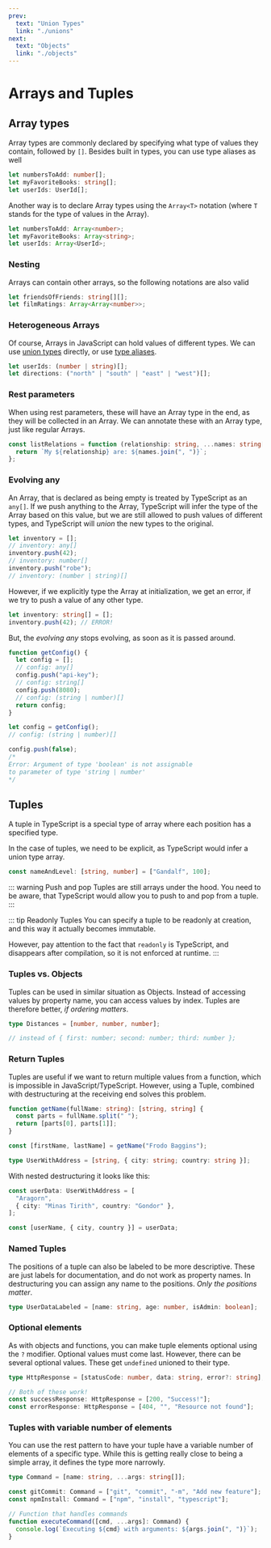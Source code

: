 ```yaml
---
prev:
  text: "Union Types"
  link: "./unions"
next:
  text: "Objects"
  link: "./objects"
---
```


# Arrays and Tuples

## Array types

Array types are commonly declared by specifying what type of values they contain, followed by `[]`. Besides built in types, you can use type aliases as well

```typescript
let numbersToAdd: number[];
let myFavoriteBooks: string[];
let userIds: UserId[];
```

Another way is to declare Array types using the `Array<T>` notation (where `T` stands for the type of values in the Array).

```typescript
let numbersToAdd: Array<number>;
let myFavoriteBooks: Array<string>;
let userIds: Array<UserId>;
```

### Nesting

Arrays can contain other arrays, so the following notations are also valid

```typescript
let friendsOfFriends: string[][];
let filmRatings: Array<Array<number>>;
```

### Heterogeneous Arrays

Of course, Arrays in JavaScript can hold values of different types. We can use [union types](./unions) directly, or use [type aliases](./basics#type-alias).

```typescript
let userIds: (number | string)[];
let directions: ("north" | "south" | "east" | "west")[];
```

### Rest parameters

When using rest parameters, these will have an Array type in the end, as they will be collected in an Array. We can annotate these with an Array type, just like regular Arrays.

```typescript
const listRelations = function (relationship: string, ...names: string[]) {
  return `My ${relationship} are: ${names.join(", ")}`;
};
```

### Evolving any

An Array, that is declared as being empty is treated by TypeScript as an `any[]`. If we push anything to the Array, TypeScript will infer the type of the Array based on this value, but we are still allowed to push values of different types, and TypeScript will _union_ the new types to the original.

```typescript
let inventory = [];
// inventory: any[]
inventory.push(42);
// inventory: number[]
inventory.push("robe");
// inventory: (number | string)[]
```

However, if we explicitly type the Array at initialization, we get an error, if we try to push a value of any other type.

```typescript
let inventory: string[] = [];
inventory.push(42); // ERROR!
```

But, the _evolving any_ stops evolving, as soon as it is passed around.

```typescript
function getConfig() {
  let config = [];
  // config: any[]
  config.push("api-key");
  // config: string[]
  config.push(8080);
  // config: (string | number)[]
  return config;
}

let config = getConfig();
// config: (string | number)[]

config.push(false);
/* 
Error: Argument of type 'boolean' is not assignable 
to parameter of type 'string | number'
*/
```

## Tuples

A tuple in TypeScript is a special type of array where each position has a specified type.

In the case of tuples, we need to be explicit, as TypeScript would infer a union type array.

```typescript
const nameAndLevel: [string, number] = ["Gandalf", 100];
```

::: warning Push and pop
Tuples are still arrays under the hood. You need to be aware, that TypeScript would allow you to push to and pop from a tuple.
:::

::: tip Readonly Tuples
You can specify a tuple to be readonly at creation, and this way it actually becomes immutable.

However, pay attention to the fact that `readonly` is TypeScript, and disappears after compilation, so it is not enforced at runtime.
:::

### Tuples vs. Objects

Tuples can be used in similar situation as Objects. Instead of accessing values by property name, you can access values by index. Tuples are therefore better, _if ordering matters_.

```typescript
type Distances = [number, number, number];

// instead of { first: number; second: number; third: number };
```

### Return Tuples

Tuples are useful if we want to return multiple values from a function, which is impossible in JavaScript/TypeScript. However, using a Tuple, combined with destructuring at the receiving end solves this problem.

```typescript
function getName(fullName: string): [string, string] {
  const parts = fullName.split(" ");
  return [parts[0], parts[1]];
}

const [firstName, lastName] = getName("Frodo Baggins");

type UserWithAddress = [string, { city: string; country: string }];
```

With nested destructuring it looks like this:

```typescript
const userData: UserWithAddress = [
  "Aragorn",
  { city: "Minas Tirith", country: "Gondor" },
];

const [userName, { city, country }] = userData;
```

### Named Tuples

The positions of a tuple can also be labeled to be more descriptive. These are just labels for documentation, and do not work as property names. In destructuring you can assign any name to the positions. _Only the positions matter_.

```typescript
type UserDataLabeled = [name: string, age: number, isAdmin: boolean];
```

### Optional elements

As with objects and functions, you can make tuple elements optional using the `?` modifier. Optional values must come last. However, there can be several optional values. These get `undefined` unioned to their type.

```typescript
type HttpResponse = [statusCode: number, data: string, error?: string];

// Both of these work!
const successResponse: HttpResponse = [200, "Success!"];
const errorResponse: HttpResponse = [404, "", "Resource not found"];
```

### Tuples with variable number of elements

You can use the rest pattern to have your tuple have a variable number of elements of a specific type. While this is getting really close to being a simple array, it defines the type more narrowly.

```typescript
type Command = [name: string, ...args: string[]];

const gitCommit: Command = ["git", "commit", "-m", "Add new feature"];
const npmInstall: Command = ["npm", "install", "typescript"];

// Function that handles commands
function executeCommand([cmd, ...args]: Command) {
  console.log(`Executing ${cmd} with arguments: ${args.join(", ")}`);
}
```
